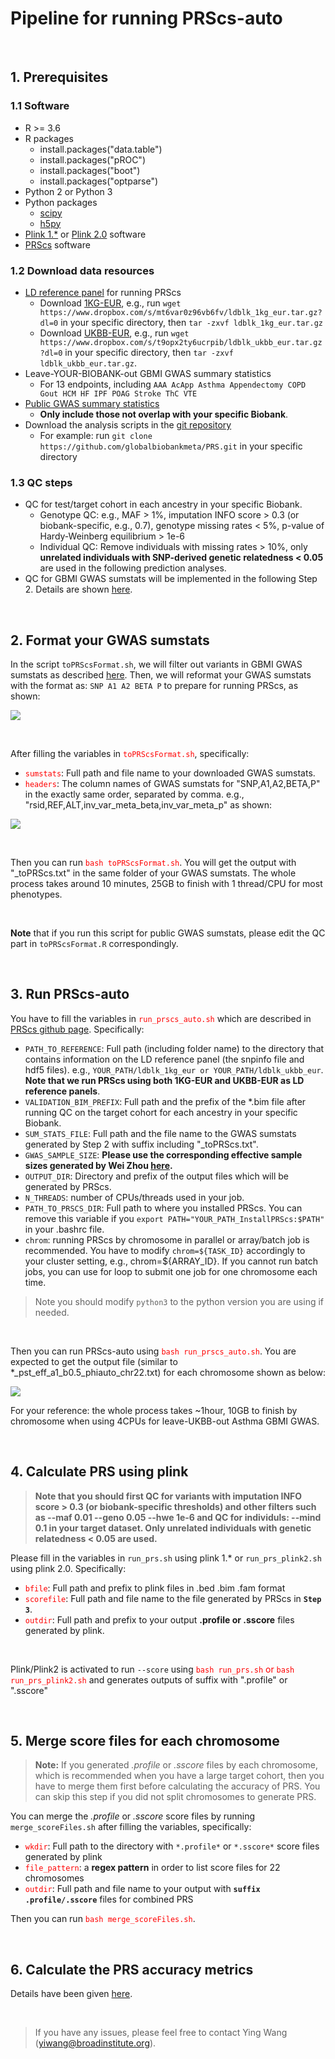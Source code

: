 # Pipeline for running PRScs-auto

<br>


## 1. Prerequisites

### 1.1 Software
- R >= 3.6
- R packages
  - install.packages("data.table")
  - install.packages("pROC")
  - install.packages("boot")
  - install.packages("optparse")
- Python 2 or Python 3 
- Python packages
  - [scipy](https://www.scipy.org/) 
  - [h5py](https://www.h5py.org/) 
- [Plink 1.*](https://www.cog-genomics.org/plink2) or [Plink 2.0](https://www.cog-genomics.org/plink/2.0/) software
- [PRScs](https://github.com/getian107/PRScs) software

### 1.2 Download data resources
- [LD reference panel](https://github.com/getian107/PRScs) for running PRScs
  - Download [1KG-EUR](https://www.dropbox.com/s/mt6var0z96vb6fv/ldblk_1kg_eur.tar.gz?dl=0), e.g., run `wget https://www.dropbox.com/s/mt6var0z96vb6fv/ldblk_1kg_eur.tar.gz?dl=0` in your specific directory, then `tar -zxvf ldblk_1kg_eur.tar.gz`
  - Download [UKBB-EUR](https://www.dropbox.com/s/t9opx2ty6ucrpib/ldblk_ukbb_eur.tar.gz?dl=0), e.g., run `wget https://www.dropbox.com/s/t9opx2ty6ucrpib/ldblk_ukbb_eur.tar.gz?dl=0` in your specific directory, then `tar -zxvf ldblk_ukbb_eur.tar.gz`.
- Leave-YOUR-BIOBANK-out GBMI GWAS summary statistics
  - For 13 endpoints, including `AAA AcApp Asthma Appendectomy COPD Gout HCM HF IPF POAG Stroke ThC VTE`
- [Public GWAS summary statistics](https://docs.google.com/document/d/1gniQxQQs90h1pIGiIcbI-KdMP0kQ0NlF/edit) 
  - **Only include those not overlap with your specific Biobank**. 
- Download the analysis scripts in the [git repository](https://github.com/globalbiobankmeta/PRS)
  - For example: run `git clone https://github.com/globalbiobankmeta/PRS.git` in your specific directory
  
### 1.3 QC steps
- QC for test/target cohort in each ancestry in your specific Biobank.
  - Genotype QC: e.g., MAF > 1%, imputation INFO score > 0.3 (or biobank-specific, e.g., 0.7), genotype missing rates < 5%, p-value of Hardy-Weinberg equilibrium > 1e-6
  - Individual QC: Remove individuals with missing rates > 10%, only **unrelated individuals with SNP-derived genetic relatedness < 0.05** are used in the following prediction analyses.
- QC for GBMI GWAS sumstats will be implemented in the following Step 2. Details are shown [here](https://docs.google.com/document/d/1CU8l6HavYPA8zHeqpbCco7eqMeDNFfoCDZb83QX-rkw/edit).

<br>

## 2. Format your GWAS sumstats

In the script `toPRScsFormat.sh`, we will filter out variants in GBMI GWAS sumstats as described [here](https://docs.google.com/document/d/1CU8l6HavYPA8zHeqpbCco7eqMeDNFfoCDZb83QX-rkw/edit). Then, we will reformat your GWAS sumstats with the format as: `SNP A1 A2 BETA P` to prepare for running PRScs, as shown:

![](tmp.png)


<br>


 After filling the variables in <span style="color:red"> `toPRScsFormat.sh`</span>, specifically:
 
 - <span style="color:red"> `sumstats`</span>: Full path and file name to your downloaded GWAS sumstats.
 - <span style="color:red"> `headers`</span>: The column names of GWAS sumstats for "SNP,A1,A2,BETA,P" in the exactly same order, separated by comma. e.g., "rsid,REF,ALT,inv_var_meta_beta,inv_var_meta_p" as shown:
 
![](tmp2.png)


<br>

Then you can run <span style="color:red"> `bash toPRScsFormat.sh`</span>. You will get the output with "_toPRScs.txt" in the same folder of your GWAS sumstats. The whole process takes around 10 minutes, 25GB to finish with 1 thread/CPU for most phenotypes.

<br>

**Note** that if you run this script for public GWAS sumstats, please edit the QC part in `toPRScsFormat.R` correspondingly.

<br>

## 3. Run PRScs-auto

You have to fill the variables in <span style="color:red"> `run_prscs_auto.sh`</span> which are described in [PRScs github page](https://github.com/getian107/PRScs). Specifically:

- `PATH_TO_REFERENCE`: Full path (including folder name) to the directory that contains information on the LD reference panel (the snpinfo file and hdf5 files). e.g., `YOUR_PATH/ldblk_1kg_eur or YOUR_PATH/ldblk_ukbb_eur`. **Note that we run PRScs using both 1KG-EUR and UKBB-EUR as LD reference panels**.
- `VALIDATION_BIM_PREFIX`: Full path and the prefix of the *.bim file after running QC on the target cohort for each ancestry in your specific Biobank.
- `SUM_STATS_FILE`: Full path and the file name to the GWAS sumstats generated by Step 2 with suffix including "_toPRScs.txt".
- `GWAS_SAMPLE_SIZE`: **Please use the corresponding effective sample sizes generated by Wei Zhou [here](https://drive.google.com/file/u/1/d/1PM7qedvb3cCuhn50LDa2hrbQs1TuC9wD/view?usp=sharing).**
- `OUTPUT_DIR`: Directory and prefix of the output files which will be generated by PRScs.
- `N_THREADS`: number of CPUs/threads used in your job.
- `PATH_TO_PRSCS_DIR`: Full path to where you installed PRScs. You can remove this variable if you `export PATH="YOUR_PATH_InstallPRScs:$PATH"` in your .bashrc file.
- `chrom`: running PRScs by chromosome in parallel or array/batch job is recommended. You have to modify `chrom=${TASK_ID}` accordingly to your cluster setting, e.g., chrom=${ARRAY_ID}. If you cannot run batch jobs, you can use for loop to submit one job for one chromosome each time. 

> Note you should modify `python3` to the python version you are using if needed.

<br>

Then you can run PRScs-auto using <span style="color:red"> `bash run_prscs_auto.sh`</span>. You are expected to get the output file (similar to *_pst_eff_a1_b0.5_phiauto_chr22.txt) for each chromosome shown as below:

![](tmp3.png)


For your reference: the whole process takes ~1hour, 10GB to finish by chromosome when using 4CPUs for leave-UKBB-out Asthma GBMI GWAS.

<br>


## 4. Calculate PRS using plink

> **Note that you should first QC for variants with imputation INFO score > 0.3 (or biobank-specific thresholds) and other filters such as \--maf 0.01 \--geno 0.05 \--hwe 1e-6 and QC for individuls: \--mind 0.1 in your target dataset. Only unrelated individuals with genetic relatedness < 0.05 are used.**


Please fill in the variables in `run_prs.sh` using plink 1.* or `run_prs_plink2.sh` using plink 2.0. Specifically:

 - <span style="color:red"> `bfile`</span>: Full path and prefix to plink files in .bed .bim .fam format
 - <span style="color:red"> `scorefile`</span>: Full path and file name to the file generated by PRScs in **`Step 3`**.
 - <span style="color:red"> `outdir`</span>: Full path and prefix to your output **.profile or .sscore** files generated by plink.
 
<br>

 
Plink/Plink2 is activated to run `--score` using <span style="color:red"> `bash run_prs.sh` or `bash run_prs_plink2.sh`</span> and generates outputs of suffix with ".profile" or ".sscore"

<br>

## 5. Merge score files for each chromosome

> **Note:** If you generated *.profile* or *.sscore* files by each chromosome, which is recommended when you have a large target cohort, then you have to merge them first before calculating the accuracy of PRS. You can skip this step if you did not split chromosomes to generate PRS.

You can merge the *.profile* or *.sscore* score files by running `merge_scoreFiles.sh` after filling the variables, specifically:

 - <span style="color:red"> `wkdir`</span>: Full path to the directory with `*.profile*` or `*.sscore*` score files generated by plink
 - <span style="color:red"> `file_pattern`</span>: a **regex pattern** in order to list score files for 22 chromosomes
 - <span style="color:red"> `outdir`</span>: Full path and file name to your output with **`suffix .profile/.sscore`** files for combined PRS

Then you can run <span style="color:red"> `bash merge_scoreFiles.sh`</span>.

<br>

## 6. Calculate the PRS accuracy metrics

Details have been given [here](https://github.com/globalbiobankmeta/PRS/blob/main/run_create_prs_metrics.md).

<br>


>If you have any issues, please feel free to contact Ying Wang (yiwang@broadinstitute.org).

<br>


<br>


